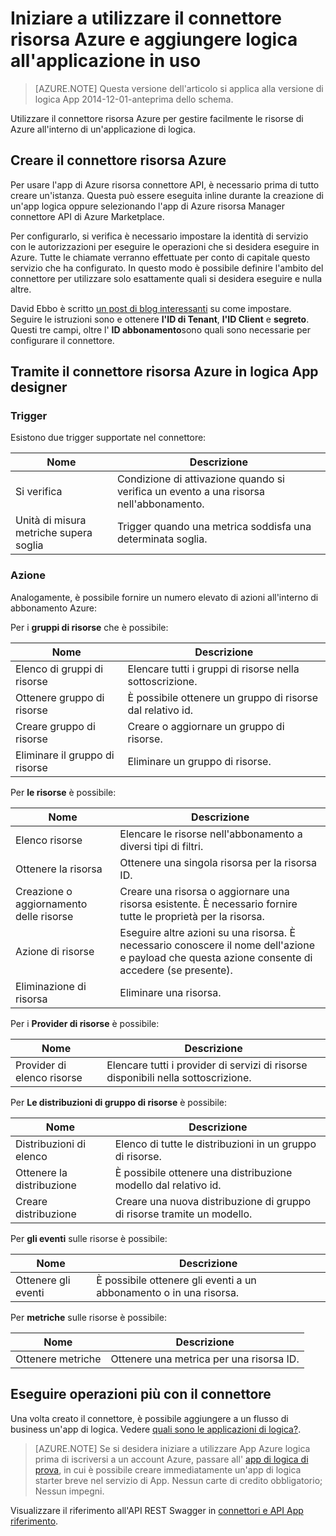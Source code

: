 <properties
   pageTitle="Usando il connettore risorsa Azure nelle App logica | Servizio di Microsoft Azure App"
   description="Come creare e configurare l'app Azure risorsa connettore o API e usarla in un'app di logica nel servizio App Azure"
   services="logic-apps"
   documentationCenter=".net,nodejs,java"
   authors="stepsic-microsoft-com"
   manager="erikre"
   editor=""/>

<tags
   ms.service="logic-apps"
   ms.devlang="multiple"
   ms.topic="article"
   ms.tgt_pltfrm="na"
   ms.workload="integration"
   ms.date="09/01/2016"
   ms.author="stepsic"/>

# <a name="get-started-with-the-azure-resource-connector-and-add-it-to-your-logic-app"></a>Iniziare a utilizzare il connettore risorsa Azure e aggiungere logica all'applicazione in uso
>[AZURE.NOTE] Questa versione dell'articolo si applica alla versione di logica App 2014-12-01-anteprima dello schema.

Utilizzare il connettore risorsa Azure per gestire facilmente le risorse di Azure all'interno di un'applicazione di logica.

## <a name="create-the-azure-resource-connector"></a>Creare il connettore risorsa Azure
Per usare l'app di Azure risorsa connettore API, è necessario prima di tutto creare un'istanza. Questa può essere eseguita inline durante la creazione di un'app logica oppure selezionando l'app di Azure risorsa Manager connettore API di Azure Marketplace.

Per configurarlo, si verifica è necessario impostare la identità di servizio con le autorizzazioni per eseguire le operazioni che si desidera eseguire in Azure. Tutte le chiamate verranno effettuate per conto di capitale questo servizio che ha configurato. In questo modo è possibile definire l'ambito del connettore per utilizzare solo esattamente quali si desidera eseguire e nulla altre.

David Ebbo è scritto [un post di blog interessanti](http://blog.davidebbo.com/2014/12/azure-service-principal.html) su come impostare. Seguire le istruzioni sono e ottenere **l'ID di Tenant**, **l'ID Client** e **segreto**. Questi tre campi, oltre l' **ID abbonamento**sono quali sono necessarie per configurare il connettore.

## <a name="using-the-azure-resource-connector-in-logic-apps-designer"></a>Tramite il connettore risorsa Azure in logica App designer
### <a name="trigger"></a>Trigger
Esistono due trigger supportate nel connettore:

Nome | Descrizione
---- | -----------
Si verifica | Condizione di attivazione quando si verifica un evento a una risorsa nell'abbonamento.
Unità di misura metriche supera soglia |  Trigger quando una metrica soddisfa una determinata soglia.

### <a name="action"></a>Azione

Analogamente, è possibile fornire un numero elevato di azioni all'interno di abbonamento Azure:

Per i **gruppi di risorse** che è possibile:

Nome | Descrizione
---- | -----------
Elenco di gruppi di risorse | Elencare tutti i gruppi di risorse nella sottoscrizione.
Ottenere gruppo di risorse | È possibile ottenere un gruppo di risorse dal relativo id.
Creare gruppo di risorse | Creare o aggiornare un gruppo di risorse.
Eliminare il gruppo di risorse | Eliminare un gruppo di risorse.

Per **le risorse** è possibile:

Nome | Descrizione
---- | -----------
Elenco risorse | Elencare le risorse nell'abbonamento a diversi tipi di filtri.
Ottenere la risorsa | Ottenere una singola risorsa per la risorsa ID.
Creazione o aggiornamento delle risorse | Creare una risorsa o aggiornare una risorsa esistente. È necessario fornire tutte le proprietà per la risorsa.
Azione di risorse |  Eseguire altre azioni su una risorsa. È necessario conoscere il nome dell'azione e payload che questa azione consente di accedere (se presente).
Eliminazione di risorsa | Eliminare una risorsa.

Per i **Provider di risorse** è possibile:

Nome | Descrizione
---- | -----------
Provider di elenco risorse | Elencare tutti i provider di servizi di risorse disponibili nella sottoscrizione.

Per **Le distribuzioni di gruppo di risorse** è possibile:

Nome | Descrizione
---- | -----------
Distribuzioni di elenco | Elenco di tutte le distribuzioni in un gruppo di risorse.
Ottenere la distribuzione | È possibile ottenere una distribuzione modello dal relativo id.
Creare distribuzione | Creare una nuova distribuzione di gruppo di risorse tramite un modello.

Per **gli eventi** sulle risorse è possibile:

Nome | Descrizione
---- | -----------
Ottenere gli eventi | È possibile ottenere gli eventi a un abbonamento o in una risorsa.

Per **metriche** sulle risorse è possibile:

Nome | Descrizione
---- | -----------
Ottenere metriche | Ottenere una metrica per una risorsa ID.

## <a name="do-more-with-your-connector"></a>Eseguire operazioni più con il connettore
Una volta creato il connettore, è possibile aggiungere a un flusso di business un'app di logica. Vedere [quali sono le applicazioni di logica?](app-service-logic-what-are-logic-apps.md).

>[AZURE.NOTE] Se si desidera iniziare a utilizzare App Azure logica prima di iscriversi a un account Azure, passare all' [app di logica di prova](https://tryappservice.azure.com/?appservice=logic), in cui è possibile creare immediatamente un'app di logica starter breve nel servizio di App. Nessun carte di credito obbligatorio; Nessun impegni.

Visualizzare il riferimento all'API REST Swagger in [connettori e API App riferimento](http://go.microsoft.com/fwlink/p/?LinkId=529766).

<!--References -->

<!--Links -->
[Creating a Logic app]: app-service-logic-create-a-logic-app.md
